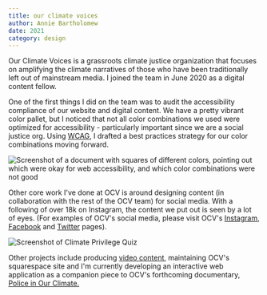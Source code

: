 ```yaml
---
title: our climate voices
author: Annie Bartholomew
date: 2021
category: design
---
```


Our Climate Voices is a grassroots climate justice organization that focuses on amplifying the climate narratives of those who have been traditionally left out of mainstream media. I joined the team in June 2020 as a digital content fellow. 

One of the first things I did on the team was to audit the accessibility compliance of our website and digital content. We have a pretty vibrant color pallet, but I noticed that not all color combinations we used were optimized for accessibility - particularly important since we are a social justice org. Using [WCAG](https://www.w3.org/WAI/standards-guidelines/wcag/), I drafted a best practices strategy for our color combinations moving forward. 

![Screenshot of a document with squares of different colors, pointing out which were okay for web accessibility, and which color combinations were not good](assets/images/webAccessibility.png)

Other core work I've done at OCV is around designing content (in collaboration with the rest of the OCV team) for social media. With a following of over 18k on Instagram, the content we put out is seen by a lot of eyes. (For examples of OCV's social media, please visit OCV's [Instagram](https://www.instagram.com/ourclimatevoices/), [Facebook](https://www.facebook.com/ourclimatevoices) and [Twitter](https://twitter.com/Climate__Voices) pages). 

![Screenshot of Climate Privilege Quiz](assets/images/ClimatePrivilege.svg)

Other projects include producing [video content](https://www.ourclimatevoices.org/2020/sheila), maintaining OCV's squarespace site and I'm currently developing an interactive web application as a companion piece to OCV's forthcoming documentary, [Police in Our Climate.](https://www.ourclimatevoices.org/pioc)


